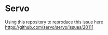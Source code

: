 # Servo

Using this repository to reproduce this issue here https://github.com/servo/servo/issues/20111
